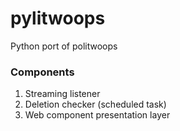 # pylitwoops
Python port of politwoops

### Components

1. Streaming listener
2. Deletion checker (scheduled task)
3. Web component presentation layer
